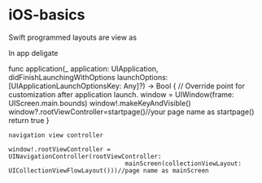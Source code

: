 # iOS-basics

Swift programmed layouts are view as

In app deligate

func application(_ application: UIApplication, didFinishLaunchingWithOptions 
        launchOptions: [UIApplicationLaunchOptionsKey: Any]?) -> Bool {
        // Override point for customization after application launch.
        window = UIWindow(frame: UIScreen.main.bounds)
        window!.makeKeyAndVisible()
        window?.rootViewController=startpage()//your page name as startpage()
        return true
    }
    
    
    navigation view controller
    
    window!.rootViewController = UINavigationController(rootViewController:
                                    mainScreen(collectionViewLayout: UICollectionViewFlowLayout()))//page name as mainScreen
